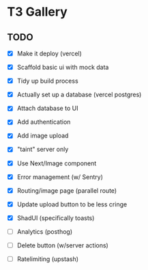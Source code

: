  # T3 Gallery

 ## TODO

 - [x] Make it deploy (vercel)
 - [x] Scaffold basic ui with mock data
 - [x] Tidy up build process
 - [x] Actually set up a database (vercel postgres)
 - [x] Attach database to UI
 - [x] Add authentication
 - [x] Add image upload
 - [x] "taint" server only
 - [x] Use Next/Image component
 - [x] Error management (w/ Sentry)
 - [x] Routing/image page (parallel route)
 - [x] Update upload button to be less cringe
 - [x] ShadUI (specifically toasts)
 - [ ] Analytics (posthog)
 - [ ] Delete button (w/server actions)
 - [ ] Ratelimiting (upstash)
 